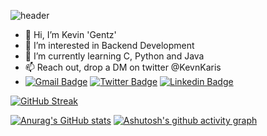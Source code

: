 <!---
vingentz/vingentz is a ✨ special ✨ repository because its `README.md` (this file) appears on your GitHub profile.
You can click the Preview link to take a look at your changes.
--->

![header](https://capsule-render.vercel.app/api?type=waving&color=timeGradient&height=300&section=header&text=Hi%20Everyone...&fontSize=90&animation=twinkling)


- 👋 Hi, I’m Kevin 'Gentz'
- 👀 I’m interested in Backend Development
- 🌱 I’m currently learning C, Python and Java
- 📫 Reach out, drop a DM on twitter @KevnKaris
- [![Gmail Badge](https://img.shields.io/badge/-Gentz-e54448?style=flat&logo=Gmail&logoColor=white)](mailto:vingentz@gmail.com) [![Twitter Badge](https://img.shields.io/badge/-Gentz-00acee?style=flat&logo=twitter&logoColor=white)](https://twitter.com/KevnKaris/) [![Linkedin Badge](https://img.shields.io/badge/-Gentz-blue?style=flat&logo=Linkedin&logoColor=white)](https://www.linkedin.com/in/kevgkariuki/)

[![GitHub Streak](https://streak-stats.demolab.com?user=Vingentz&theme=tokyonight-duo&date_format=M%20j%5B%2C%20Y%5D&background=110B4C)](https://git.io/streak-stats)
<!---![Anurag's GitHub stats](https://github-readme-stats.vercel.app/api?username=vingentz&show_icons=true&theme=radical)--->
[![Anurag's GitHub stats](https://github-readme-stats.vercel.app/api?username=vingentz&show_icons=true&theme=radical)](https://github.com/anuraghazra/github-readme-stats)
[![Ashutosh's github activity graph](https://github-readme-activity-graph.vercel.app/graph?username=vingentz&theme=react-dark)](https://github.com/ashutosh00710/github-readme-activity-graph)
<!---
[![Readme Card](https://github-readme-stats.vercel.app/api/pin/?username=vingentz&repo=Termux-Repo&theme=radical)](https://github.com/anuraghazra/github-readme-stats)
<h1 align="center">Hi 👋, I'm Kevin 'Gentz'Kariuki</h1>
<h3 align="center">A passionate frontend developer from Kenya</h3>

<p align="center">
  <img src="https://capsule-render.vercel.app/api?text=Hey Everyone!🕹️&animation=fadeIn&type=waving&color=gradient&height=100"/>
</p>

<p align="left"> <img src="https://komarev.com/ghpvc/?username=vingentz&label=Profile%20views&color=0e75b6&style=flat" alt="vingentz" /> </p>

<p align="left"> <a href="https://github.com/ryo-ma/github-profile-trophy"><img src="https://github-profile-trophy.vercel.app/?username=vingentz" alt="vingentz" /></a> </p>

<p align="left"> <a href="https://twitter.com/kevnkaris" target="blank"><img src="https://img.shields.io/twitter/follow/kevnkaris?logo=twitter&style=for-the-badge" alt="kevnkaris" /></a> </p>

- 🌱 I’m currently learning **Software Engineering at ALX Academy**

- 💬 Some tools I have used and learnt **VB, C and Python...**

- 📫 How to reach me **vingentz2@gmail.com**

- ⚡ Fun fact **Introvert attempting to change to extrovertedness**

<h3 align="left">Connect with me:</h3>
<p align="left">
<a href="https://twitter.com/kevnkaris" target="blank"><img align="center" src="https://raw.githubusercontent.com/rahuldkjain/github-profile-readme-generator/master/src/images/icons/Social/twitter.svg" alt="kevnkaris" height="30" width="40" /></a>
<a href="https://linkedin.com/in/kevin-kariuki" target="blank"><img align="center" src="https://raw.githubusercontent.com/rahuldkjain/github-profile-readme-generator/master/src/images/icons/Social/linked-in-alt.svg" alt="kevin-kariuki" height="30" width="40" /></a>
</p>

<h3 align="left">Languages and Tools:</h3>
<p align="left"> <a href="https://www.cprogramming.com/" target="_blank" rel="noreferrer"> <img src="https://raw.githubusercontent.com/devicons/devicon/master/icons/c/c-original.svg" alt="c" width="40" height="40"/> </a> <a href="https://git-scm.com/" target="_blank" rel="noreferrer"> <img src="https://www.vectorlogo.zone/logos/git-scm/git-scm-icon.svg" alt="git" width="40" height="40"/> </a> <a href="https://www.java.com" target="_blank" rel="noreferrer"> <img src="https://raw.githubusercontent.com/devicons/devicon/master/icons/java/java-original.svg" alt="java" width="40" height="40"/> </a> <a href="https://www.mysql.com/" target="_blank" rel="noreferrer"> <img src="https://raw.githubusercontent.com/devicons/devicon/master/icons/mysql/mysql-original-wordmark.svg" alt="mysql" width="40" height="40"/> </a> <a href="https://www.python.org" target="_blank" rel="noreferrer"> <img src="https://raw.githubusercontent.com/devicons/devicon/master/icons/python/python-original.svg" alt="python" width="40" height="40"/> </a> <a href="https://unity.com/" target="_blank" rel="noreferrer"> <img src="https://www.vectorlogo.zone/logos/unity3d/unity3d-icon.svg" alt="unity" width="40" height="40"/> </a> </p>

<p><img align="center" src="https://github-readme-stats.vercel.app/api/top-langs?username=vingentz&show_icons=true&locale=en&layout=compact" alt="vingentz" /></p>

<p><img align="center" src="https://streak-stats.demolab.com?user=vingentz&theme=radical&mode=weekly" alt="vingentz" /></p>

--->
